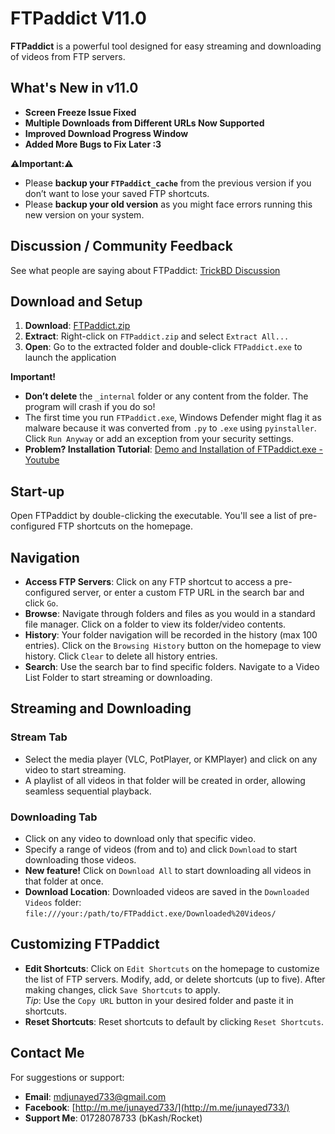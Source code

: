 # FTPaddict V11.0

**FTPaddict** is a powerful tool designed for easy streaming and downloading of videos from FTP servers.

## What's New in v11.0

- **Screen Freeze Issue Fixed**  
- **Multiple Downloads from Different URLs Now Supported**  
- **Improved Download Progress Window**  
- **Added More Bugs to Fix Later :3**

**⚠️Important:⚠️**  
- Please **backup your `FTPaddict_cache`** from the previous version if you don’t want to lose your saved FTP shortcuts.  
- Please **backup your old version** as you might face errors running this new version on your system.

## Discussion / Community Feedback

See what people are saying about FTPaddict:  [TrickBD Discussion](https://trickbd.com/windows-pc/2166939/)

## Download and Setup

1. **Download**: [FTPaddict.zip](https://github.com/j-unayed/FTPaddict/releases/download/ftpaddict/FTPaddict.zip/)  
2. **Extract**: Right-click on `FTPaddict.zip` and select `Extract All...`  
3. **Open**: Go to the extracted folder and double-click `FTPaddict.exe` to launch the application

**Important!**  
- **Don’t delete** the `_internal` folder or any content from the folder. The program will crash if you do so!  
- The first time you run `FTPaddict.exe`, Windows Defender might flag it as malware because it was converted from `.py` to `.exe` using `pyinstaller`. Click `Run Anyway` or add an exception from your security settings.
- **Problem? Installation Tutorial**: [Demo and Installation of FTPaddict.exe - Youtube](https://youtu.be/1rgnIlw7zK8?si=wUhCR1yb269XV5-M)

## Start-up

Open FTPaddict by double-clicking the executable. You'll see a list of pre-configured FTP shortcuts on the homepage.

## Navigation

- **Access FTP Servers**: Click on any FTP shortcut to access a pre-configured server, or enter a custom FTP URL in the search bar and click `Go`.  
- **Browse**: Navigate through folders and files as you would in a standard file manager. Click on a folder to view its folder/video contents.  
- **History**: Your folder navigation will be recorded in the history (max 100 entries). Click on the `Browsing History` button on the homepage to view history. Click `Clear` to delete all history entries.  
- **Search**: Use the search bar to find specific folders. Navigate to a Video List Folder to start streaming or downloading.

## Streaming and Downloading

### Stream Tab

- Select the media player (VLC, PotPlayer, or KMPlayer) and click on any video to start streaming.  
- A playlist of all videos in that folder will be created in order, allowing seamless sequential playback.

### Downloading Tab

- Click on any video to download only that specific video.  
- Specify a range of videos (from and to) and click `Download` to start downloading those videos.  
- **New feature!** Click on `Download All` to start downloading all videos in that folder at once.  
- **Download Location**: Downloaded videos are saved in the `Downloaded Videos` folder:  
  `file:///your:/path/to/FTPaddict.exe/Downloaded%20Videos/`

## Customizing FTPaddict

- **Edit Shortcuts**: Click on `Edit Shortcuts` on the homepage to customize the list of FTP servers. Modify, add, or delete shortcuts (up to five). After making changes, click `Save Shortcuts` to apply.  
  *Tip*: Use the `Copy URL` button in your desired folder and paste it in shortcuts.  
- **Reset Shortcuts**: Reset shortcuts to default by clicking `Reset Shortcuts`.

## Contact Me

For suggestions or support:

- **Email**: [mdjunayed733@gmail.com](mailto:mdjunayed733@gmail.com)  
- **Facebook**: [http://m.me/junayed733/](http://m.me/junayed733/)  
- **Support Me**: 01728078733 (bKash/Rocket)


